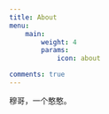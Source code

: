 ```yaml
---
title: About
menu:
    main: 
        weight: 4
        params:
            icon: about

comments: true
---
```


穆哥，一个憨憨。
